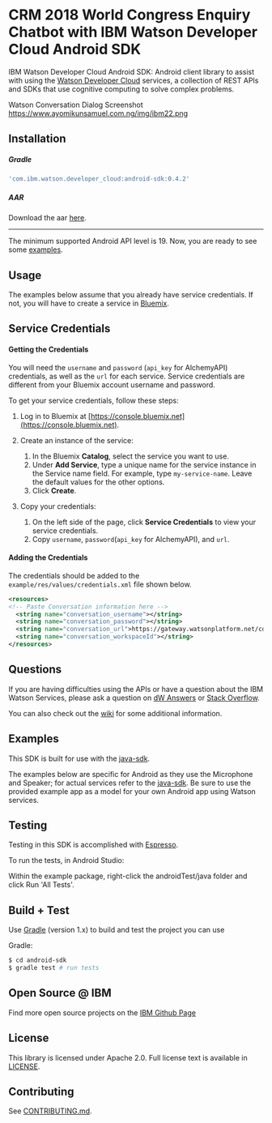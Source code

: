 # CRM 2018 World Congress Enquiry Chatbot with IBM Watson Developer Cloud Android SDK 

IBM Watson Developer Cloud Android SDK: Android client library to assist with using the [Watson Developer Cloud][wdc] services, a collection of REST
APIs and SDKs that use cognitive computing to solve complex problems.

Watson Conversation Dialog Screenshot
https://www.ayomikunsamuel.com.ng/img/ibm22.png

## Installation

##### Gradle

```gradle
'com.ibm.watson.developer_cloud:android-sdk:0.4.2'
```

##### AAR

Download the aar [here][aar].

-----
The minimum supported Android API level is 19. Now, you are ready to see some [examples](https://github.com/watson-developer-cloud/android-sdk/tree/master/example).

## Usage

The examples below assume that you already have service credentials. If not, you will have to create a service in [Bluemix][bluemix].

## Service Credentials

#### Getting the Credentials

You will need the `username` and `password` (`api_key` for AlchemyAPI) credentials, as well as the `url` for each service. Service credentials are different from your Bluemix account username and password.

To get your service credentials, follow these steps:

 1. Log in to Bluemix at [https://console.bluemix.net](https://console.bluemix.net).

 1. Create an instance of the service:
     1. In the Bluemix **Catalog**, select the service you want to use.
     1. Under **Add Service**, type a unique name for the service instance in the Service name field. For example, type `my-service-name`. Leave the default values for the other options.
     1. Click **Create**.

 1. Copy your credentials:
     1. On the left side of the page, click **Service Credentials** to view your service credentials.
     1. Copy `username`, `password`(`api_key` for AlchemyAPI), and `url`.

#### Adding the Credentials

The credentials should be added to the `example/res/values/credentials.xml` file shown below.

```xml
<resources>
<!-- Paste Conversation information here -->
  <string name="conversation_username"></string>
  <string name="conversation_password"></string>
  <string name="conversation_url">https://gateway.watsonplatform.net/conversation/api</string>
  <string name="conversation_workspaceId"></string>
</resources>
```

## Questions

If you are having difficulties using the APIs or have a question about the IBM
Watson Services, please ask a question on
[dW Answers](https://developer.ibm.com/answers/questions/ask/?topics=watson)
or [Stack Overflow](http://stackoverflow.com/questions/ask?tags=ibm-watson).

You can also check out the [wiki][wiki] for some additional information.

## Examples

This SDK is built for use with the [java-sdk][java-sdk].

The examples below are specific for Android as they use the Microphone and Speaker; for actual services refer to the [java-sdk][java-sdk]. Be sure to use the provided example app as a model for your own Android app using Watson services.

## Testing

Testing in this SDK is accomplished with [Espresso](https://google.github.io/android-testing-support-library/docs/espresso/).

To run the tests, in Android Studio:

Within the example package, right-click the androidTest/java folder and click Run 'All Tests'.

## Build + Test

Use [Gradle][] (version 1.x) to build and test the project you can use

Gradle:

  ```sh
  $ cd android-sdk
  $ gradle test # run tests
  ```

## Open Source @ IBM

Find more open source projects on the [IBM Github Page](http://ibm.github.io/)

## License

This library is licensed under Apache 2.0. Full license text is
available in [LICENSE](LICENSE).

## Contributing

See [CONTRIBUTING.md](.github/CONTRIBUTING.md).

[wdc]: http://www.ibm.com/watson/developercloud/
[java-sdk]: https://github.com/watson-developer-cloud/java-sdk
[bluemix]: https://console.bluemix.net
[Gradle]: http://www.gradle.org/
[OkHttp]: http://square.github.io/okhttp/
[gson]: https://github.com/google/gson
[releases]: https://github.com/watson-developer-cloud/android-sdk/releases
[wiki]: https://github.com/watson-developer-cloud/android-sdk/wiki

[aar]: https://github.com/watson-developer-cloud/android-sdk/releases/download/v0.4.2/library-release.aar
